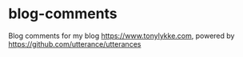 # blog-comments
Blog comments for my blog https://www.tonylykke.com, powered by https://github.com/utterance/utterances
